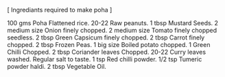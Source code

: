 [ Ingrediants required to make poha ]


100 gms Poha Flattened rice.
20-22 Raw peanuts.
1 tbsp Mustard Seeds.
2 medium size Onion finely chopped.
2 medium size Tomato finely chopped seedless.
2 tbsp Green Capsicum finely chopped.
2 tbsp Carrot finely chopped.
2 tbsp Frozen Peas.
1 big size Boiled potato chopped.
1 Green Chilli Chopped.
2 tbsp Coriander leaves Chopped.
20-22 Curry leaves washed.
Regular salt to taste.
1 tsp Red chilli powder.
1/2 tsp Tumeric powder haldi.
2 tbsp Vegetable Oil.